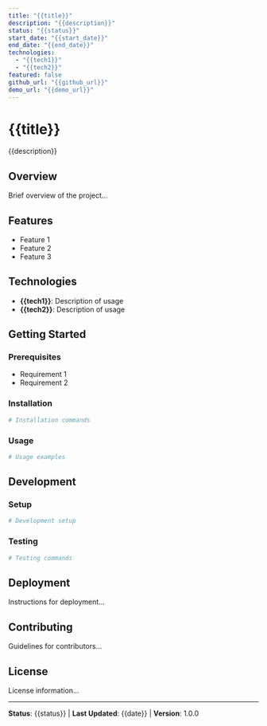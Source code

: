 ```yaml
---
title: "{{title}}"
description: "{{description}}"
status: "{{status}}"
start_date: "{{start_date}}"
end_date: "{{end_date}}"
technologies:
  - "{{tech1}}"
  - "{{tech2}}"
featured: false
github_url: "{{github_url}}"
demo_url: "{{demo_url}}"
---
```


# {{title}}

{{description}}

## Overview

Brief overview of the project...

## Features

- Feature 1
- Feature 2
- Feature 3

## Technologies

- **{{tech1}}**: Description of usage
- **{{tech2}}**: Description of usage

## Getting Started

### Prerequisites

- Requirement 1
- Requirement 2

### Installation

```bash
# Installation commands
```

### Usage

```bash
# Usage examples
```

## Development

### Setup

```bash
# Development setup
```

### Testing

```bash
# Testing commands
```

## Deployment

Instructions for deployment...

## Contributing

Guidelines for contributors...

## License

License information...

---

**Status**: {{status}} | **Last Updated**: {{date}} | **Version**: 1.0.0
